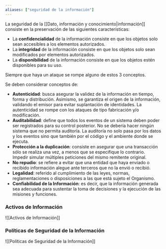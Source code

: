 ```yaml
---
aliases: ["seguridad de la información"]
---
```

La seguridad de la [[Dato, información y conocimiento|información]] consiste en la preservación de las siguientes características:

- La **confidencialidad** de la información consiste en que los objetos solo sean accesibles a los elementos autorizados.
- La **integridad** de la información consiste en que los objetos solo sean modificados por elementos autorizados.
- La **disponibilidad** de la información consiste en que los objetos estén disponibles para su uso.

Siempre que haya un ataque se rompe alguno de estos 3 conceptos.

Se deben considerar conceptos de:
- **Autenticidad**: busca asegurar la validez de la información en tiempo, forma y distribución. Asimismo, se garantiza el origen de la información, validando el emisor para evitar suplantación de identidades. La autenticidad se rompe con los ataques de tipo fabricación y/o modificación.
- **Auditabilidad**: define que todos los eventos de un sistema deben poder ser registrados para su control posterior. No se debería hacer ningún sistema que no permita auditoría. La auditoría no solo pasa por los datos y los eventos sino que también por el código y el ambiente donde se ejecuta.
- **Protección a la duplicación**: consiste en asegurar que una transacción sólo se realiza una vez, a menos que se especifique lo contrario. Impedir simular múltiples peticiones del mismo remitente original. 
- **No repudio**: se refiere a evitar que una entidad que haya enviado o recibido información alegue ante terceros que no la envió o recibió. 
- **Legalidad**: referido al cumplimiento de las leyes, normas, reglamentaciones o disposiciones a las que está sujeto el Organismo.
- **Confiabilidad de la Información**: es decir, que la información generada sea adecuada para sustentar la toma de decisiones y la ejecución de las misiones y funciones.

### Activos de Información
![[Activos de Información]]

### Políticas de Seguridad de la Información
![[Políticas de Seguridad de la Información]]